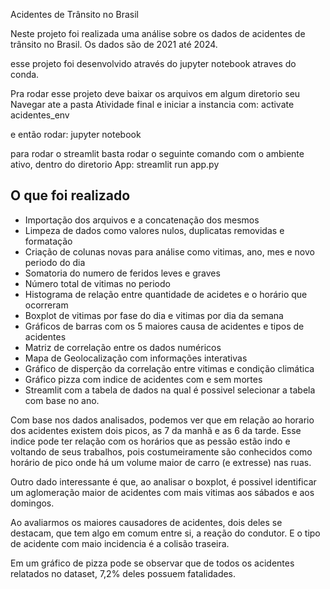 Acidentes de Trânsito no Brasil

Neste projeto foi realizada uma análise sobre os dados de acidentes de trânsito no Brasil. Os dados são de 2021 até 2024.

esse projeto foi desenvolvido através do jupyter notebook atraves do conda.

Pra rodar esse projeto deve baixar os arquivos em algum diretorio seu
Navegar ate a pasta Atividade final e iniciar a instancia com:
activate acidentes_env

e então rodar:
jupyter notebook

para rodar o streamlit basta rodar o seguinte comando com o ambiente ativo, dentro do diretorio App:
streamlit run app.py

## O que foi realizado

- Importação dos arquivos e a concatenação dos mesmos
- Limpeza de dados como valores nulos, duplicatas removidas e formatação
- Criação de colunas novas para análise como vitimas, ano, mes e novo periodo do dia
- Somatoria do numero de feridos leves e graves
- Número total de vitimas no periodo
- Histograma de relação entre quantidade de acidetes e o horário que ocorreram
- Boxplot de vitimas por fase do dia e vitimas por dia da semana
- Gráficos de barras com os 5 maiores causa de acidentes e tipos de acidentes
- Matriz de correlação entre os dados numéricos
- Mapa de Geolocalização com informações interativas
- Gráfico de disperção da correlação entre vitimas e condição climática
- Gráfico pizza com indice de acidentes com e sem mortes
- Streamlit com a tabela de dados na qual é possivel selecionar a tabela com base no ano.

Com base nos dados analisados, podemos ver que em relação ao horario dos acidentes existem dois picos, as 7 da manhã e as 6 da tarde. Esse indice pode ter relação com os horários que as pessão estão indo e voltando de seus trabalhos, pois costumeiramente são conhecidos como horário de pico onde há um volume maior de carro (e extresse) nas ruas. 

Outro dado interessante é que, ao analisar o boxplot, é possivel identificar um aglomeração maior de acidentes com mais vitimas aos sábados e aos domingos.

Ao avaliarmos os maiores causadores de acidentes, dois deles se destacam, que tem algo em comum entre si, a reação do condutor. E o tipo de acidente com maio incidencia é a colisão traseira.

Em um gráfico de pizza pode se observar que de todos os acidentes relatados no dataset, 7,2% deles possuem fatalidades.
